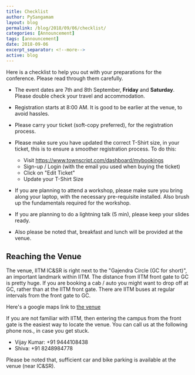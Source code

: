 ```yaml
---
title: Checklist
author: PySangamam
layout: blog
permalink: /blog/2018/09/06/checklist/
categories: [Announcement]
tags: [announcement]
date: 2018-09-06
excerpt_separator: <!--more-->
active: blog
---
```


Here is a checklist to help you out with your preparations for the
conference. Please read through them carefully.

<!--more-->

* The event dates are 7th and 8th September, **Friday** and
  **Saturday**. Please double check your travel and accommodation.

* Registration starts at 8:00 AM. It is good to be earlier at the
  venue, to avoid hassles.

* Please carry your ticket (soft-copy preferred), for the
  registration process.

* Please make sure you have updated the correct T-Shirt size, in your
  ticket, this is to ensure a smoother registration process. To do
  this:
    - Visit https://www.townscript.com/dashboard/mybookings
    - Sign-up / Login (with the email you used when buying the ticket)
    - Click on "Edit Ticket"
    - Update your T-Shirt Size

* If you are planning to attend a workshop, please make sure you
  bring along your laptop, with the necessary pre-requisite
  installed. Also brush up the fundamentals required for the
  workshop.

* If you are planning to do a lightning talk (5 min), please keep
  your slides ready.

* Also please be noted that, breakfast and lunch will be provided at
  the venue.

## Reaching the Venue

The venue, IITM IC&SR is right next to the "Gajendra Circle (GC for
short)", an important landmark within IITM. The distance from IITM
front gate to GC is pretty huge. If you are booking a cab / auto you
might want to drop off at GC, rather than at the IITM front
gate. There are IITM buses at regular intervals from the front gate to
GC.

Here's a google maps link to [the venue](https://goo.gl/maps/6fjhP4sipqG2)

If you are not familiar with IITM, then entering the campus from the
front gate is the easiest way to locate the venue. You can call us at
the following phone nos., in case you get stuck.

  * Vijay Kumar: +91 9444108438
  * Shiva: +91 8248984778

Please be noted that, sufficient car and bike parking is available at
the venue (near IC&SR).
